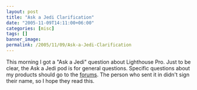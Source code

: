 ```yaml
---
layout: post
title: "Ask a Jedi Clarification"
date: "2005-11-09T14:11:00+06:00"
categories: [misc]
tags: []
banner_image: 
permalink: /2005/11/09/Ask-a-Jedi-Clarification
---
```


This morning I got a "Ask a Jedi" question about Lighthouse Pro. Just to be clear, the Ask a Jedi pod is for general questions. Specific questions about my products should go to the <a href="http://ray.camdenfamily.com/forums">forums</a>. The person who sent it in didn't sign their name, so I hope they read this.